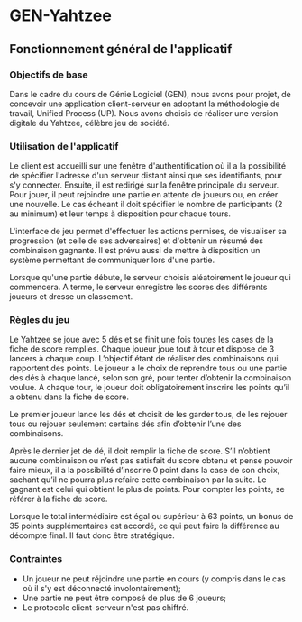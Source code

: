 # GEN-Yahtzee

## Fonctionnement général de l'applicatif

### Objectifs de base
Dans le cadre du cours de Génie Logiciel (GEN), nous avons pour projet, de concevoir une application client-serveur en adoptant la méthodologie de travail, Unified Process (UP). Nous avons choisis de réaliser une version digitale du Yahtzee, célèbre jeu de société.

### Utilisation de l'applicatif
Le client est accueilli sur une fenêtre d'authentification où il a la possibilité de spécifier l'adresse d'un serveur distant ainsi que ses identifiants, pour s'y connecter. Ensuite, il est redirigé sur la fenêtre principale du serveur. Pour jouer, il peut rejoindre une partie en attente de joueurs ou, en créer une nouvelle. Le cas écheant il doit spécifier le nombre de participants (2 au minimum) et leur temps à disposition pour chaque tours.

L'interface de jeu permet d'effectuer les actions permises, de visualiser sa progression (et celle de ses adversaires) et d'obtenir un résumé des combinaison gagnante. Il est prévu aussi de mettre à disposition un système permettant de communiquer lors d'une partie.

Lorsque qu'une partie débute, le serveur choisis aléatoirement le joueur qui commencera. A terme, le serveur enregistre les scores des différents joueurs et dresse un classement.

### Règles du jeu
Le Yahtzee se joue avec 5 dés et se finit une fois toutes les cases de la fiche de score remplies. Chaque joueur joue tout à tour et dispose de 3 lancers à chaque coup. L’objectif étant de réaliser des combinaisons qui rapportent des points. Le joueur a le choix de reprendre tous ou une partie des dés à chaque lancé, selon son gré, pour tenter d’obtenir la combinaison voulue. A chaque tour, le joueur doit obligatoirement inscrire les points qu’il a obtenu dans la fiche de score.

Le premier joueur lance les dés et choisit de les garder tous, de les rejouer tous ou rejouer seulement certains dés afin d’obtenir l’une des combinaisons. 

Après le dernier jet de dé, il doit remplir la fiche de score. S’il n’obtient aucune combinaison ou n’est pas satisfait du score obtenu et pense pouvoir faire mieux, il a la possibilité d’inscrire 0 point dans la case de son choix, sachant qu’il ne pourra plus refaire cette combinaison par la suite. 
Le gagnant est celui qui obtient le plus de points. 
Pour compter les points, se référer à la fiche de score.

Lorsque le total intermédiaire est égal ou supérieur à 63 points, un bonus de 35 points supplémentaires est accordé, ce qui peut faire la différence au décompte final. Il faut donc être stratégique. 

### Contraintes
* Un joueur ne peut réjoindre une partie en cours (y compris dans le cas où il s'y est déconnecté involontairement);
* Une partie ne peut être composé de plus de 6 joueurs;
* Le protocole client-serveur n'est pas chiffré.
